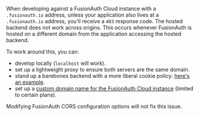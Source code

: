 When developing against a FusionAuth Cloud instance with a `.fusionauth.io` address, unless your application also lives at a `.fusionauth.io` address, you'll receive a `403` response code. The hosted backend does not work across origins. This occurs whenever FusionAuth is hosted on a different domain from the application accessing the hosted backend.

To work around this, you can:

* develop locally (`localhost` will work).
* set up a lightweight proxy to ensure both servers are the same domain.
* stand up a barebones backend with a more liberal cookie policy: [here's an example](https://github.com/FusionAuth/fusionauth-example-react-sdk/tree/main/server).
* set up a [custom domain name for the FusionAuth Cloud instance](/docs/v1/tech/installation-guide/cloud#updating-with-existing-custom-domains) (limited to certain plans).

Modifying FusionAuth CORS configuration options will not fix this issue.
